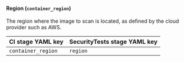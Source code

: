#### Region (`container_region`)

The region where the image to scan is located, as defined by the cloud provider such as AWS.  

| CI stage YAML key | SecurityTests stage YAML key |
| ------------ | ----------------------- |
| `container_region` | `region` |